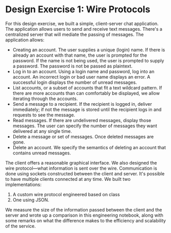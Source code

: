 # Design Exercise 1: Wire Protocols

For this design exercise, we built a simple, client-server chat application. The application allows users to send and receive text messages. There's a centralized server that will mediate the passing of messages. The application allows:

- Creating an account. The user supplies a unique (login) name. If there is already an account with that name, the user is prompted for the password. If the name is not being used, the user is prompted to supply a password. The password is not be passed as plaintext.
- Log in to an account. Using a login name and password, log into an account. An incorrect login or bad user name displays an error. A successful login displays the number of unread messages.
- List accounts, or a subset of accounts that fit a text wildcard pattern. If there are more accounts than can comfortably be displayed, we allow iterating through the accounts.
- Send a message to a recipient. If the recipient is logged in, deliver immediately; if not the message is stored until the recipient logs in and requests to see the message. 
- Read messages. If there are undelivered messages, display those messages. The user can specify the number of messages they want delivered at any single time.
- Delete a message or set of messages. Once deleted messages are gone.
- Delete an account. We specify the semantics of deleting an account that contains unread messages.

The client offers a reasonable graphical interface. We also designed the wire protocol—what information is sent over the wire. Communication is done using sockets constructed between the client and server. It's possible to have multiple clients connected at any time. We built two implementations:

1. A custom wire protocol engineered based on class
2. One using JSON.

We measure the size of the information passed between the client and the server and wrote up a comparison in this engineering notebook, along with some remarks on what the difference makes to the efficiency and scalability of the service.
